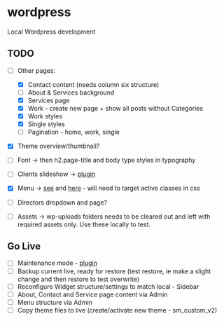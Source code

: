 wordpress
=========

Local Wordpress development

## TODO

- [ ] Other pages:
	- [x] Contact content (needs column six structure)
	- [ ] About & Services background
	- [x] Services page
 	- [x] Work - create new page + show all posts without Categories
	- [x] Work styles
	- [x] Single styles
	- [ ] Pagination - home, work, single
- [x] Theme overview/thumbnail?
- [ ] Font -> then h2.page-title and body type styles in typography
- [ ] Clients slideshow -> [plugin](http://wordpress.org/plugins/sponsors-carousel/)
- [x] Menu -> [see](http://localhost/wp-admin/nav-menus.php) and [here](http://codex.wordpress.org/Function_Reference/wp_nav_menu) - will need to target active classes in css
- [ ] Directors dropdown and page?
- [ ] Assets -> wp-uploads folders needs to be cleared out and left with required assets only. Use these locally to test.


## Go Live

- [ ] Maintenance mode - [plugin](http://wordpress.org/plugins/wp-maintenance-mode/)
- [ ] Backup current live, ready for restore (test restore, ie make a slight change and then restore to test overwrite)
- [ ] Reconfigure Widget structure/settings to match local - Sidebar
- [ ] About, Contact and Service page content via Admin
- [ ] Menu structure via Admin
- [ ] Copy theme files to live (create/activate new theme - sm_custom_v2)